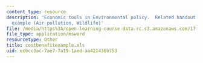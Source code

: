 ```yaml
---
content_type: resource
description: 'Economic tools in Environmental policy.  Related handout: Cost benefit
  example (Air pollution, Wildlife)'
file: /media/https%3A/open-learning-course-data-rc.s3.amazonaws.com/17-32-environmental-politics-and-policy-spring-2003/ecbcc3ac7ae77a191aedaa421436b753_costbenefitexample.xls
file_type: application/msword
resourcetype: Other
title: costbenefitexample.xls
uid: ecbcc3ac-7ae7-7a19-1aed-aa421436b753
---
```

